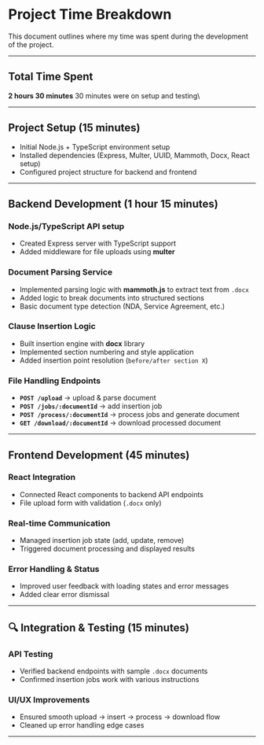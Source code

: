 # Project Time Breakdown

This document outlines where my time was spent during the development of the project.

---

## Total Time Spent

**2 hours 30 minutes**
30 minutes were on setup and testing\

---

## Project Setup (15 minutes)

- Initial Node.js + TypeScript environment setup
- Installed dependencies (Express, Multer, UUID, Mammoth, Docx, React setup)
- Configured project structure for backend and frontend

---

## Backend Development (1 hour 15 minutes)

### Node.js/TypeScript API setup

- Created Express server with TypeScript support
- Added middleware for file uploads using **multer**

### Document Parsing Service

- Implemented parsing logic with **mammoth.js** to extract text from `.docx`
- Added logic to break documents into structured sections
- Basic document type detection (NDA, Service Agreement, etc.)

### Clause Insertion Logic

- Built insertion engine with **docx** library
- Implemented section numbering and style application
- Added insertion point resolution (`before/after section X`)

### File Handling Endpoints

- **`POST /upload`** → upload & parse document
- **`POST /jobs/:documentId`** → add insertion job
- **`POST /process/:documentId`** → process jobs and generate document
- **`GET /download/:documentId`** → download processed document

---

## Frontend Development (45 minutes)

### React Integration

- Connected React components to backend API endpoints
- File upload form with validation (`.docx` only)

### Real-time Communication

- Managed insertion job state (add, update, remove)
- Triggered document processing and displayed results

### Error Handling & Status

- Improved user feedback with loading states and error messages
- Added clear error dismissal

---

## 🔍 Integration & Testing (15 minutes)

### API Testing

- Verified backend endpoints with sample `.docx` documents
- Confirmed insertion jobs work with various instructions

### UI/UX Improvements

- Ensured smooth upload → insert → process → download flow
- Cleaned up error handling edge cases

---

